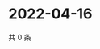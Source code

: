# 2022-04-16

共 0 条

<!-- BEGIN WEIBO -->
<!-- 最后更新时间 Sat Apr 16 2022 19:13:08 GMT+0800 (China Standard Time) -->

<!-- END WEIBO -->
